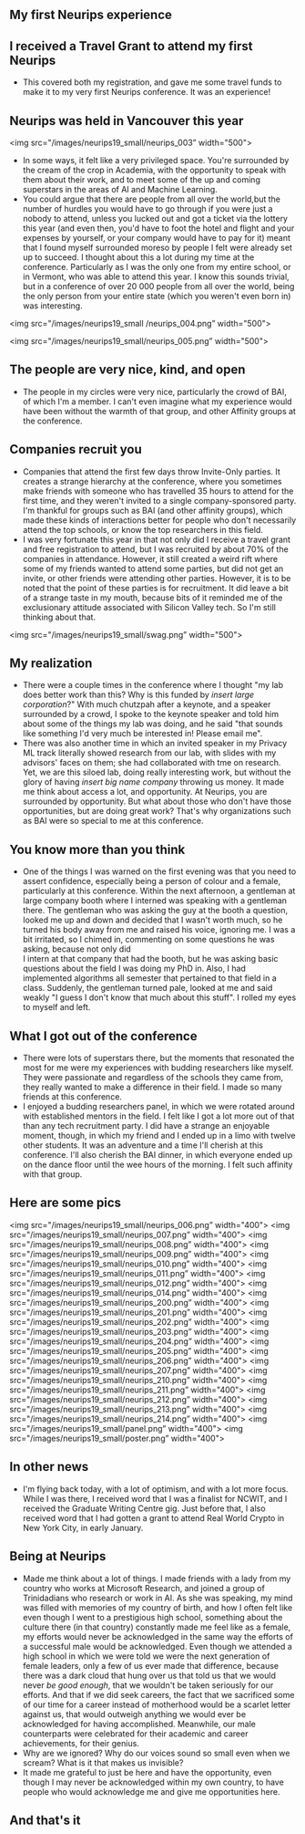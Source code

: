 ## My first Neurips experience

## I received a Travel Grant to attend my first Neurips
- This covered both my registration, and gave me some travel funds to make it to my very first Neurips conference.
  It was an experience!
  
## Neurips was held in Vancouver this year
<img src="/images/neurips19_small/neurips_003” width="500">
- In some ways, it felt like a very privileged space. You're surrounded by the cream of the crop in Academia,
  with the opportunity to speak with them about their work, and to meet some of the up and coming superstars
  in the areas of AI and Machine Learning.
- You could argue that there are people from all over the world,but the number of hurdles you would have to go through
  if you were just a nobody to attend, unless you lucked out and got a ticket via the lottery this year (and even then,
  you'd have to foot the hotel and flight and your expenses by yourself, or your company would have to pay for it) meant
  that I found myself surrounded moreso by people I felt were already set up to succeed. I thought about this a lot during
  my time at the conference. Particularly as I was the only one from my entire school, or in Vermont, who was able to attend
  this year. I know this sounds trivial, but in a conference of over 20 000 people from all over the world, being the only
  person from your entire state (which you weren't even born in) was interesting. 

<img src="/images/neurips19_small /neurips_004.png” width="500">

<img src="/images/neurips19_small/neurips_005.png” width="500">

## The people are very nice, kind, and open
- The people in my circles were very nice, particularly the crowd of BAI, of which I'm a member. I can't even imagine
  what my experience would have been without the warmth of that group, and other Affinity groups at the conference.
  
## Companies recruit you
- Companies that attend the first few days throw Invite-Only parties. It creates a strange hierarchy at the conference, where
  you sometimes make friends with someone who has travelled 35 hours to attend for the first time, and they weren't invited
  to a single company-sponsored party. I'm thankful for groups such as BAI (and other affinity groups), which made these kinds
  of interactions better for people who don't necessarily attend the top schools, or know the top researchers in this field.
- I was very fortunate this year in that not only did I receive a travel grant and free registration to attend, but I was
  recruited by about 70% of the companies in attendance. However, it still created a weird rift where some of my friends
  wanted to attend some parties, but did not get an invite, or other friends were attending other parties. However,
  it is to be noted that the point of these parties is for recruitment. It did leave a bit of a strange taste in my mouth,
  because bits of it reminded me of the exclusionary attitude associated with Silicon Valley tech. So I'm still thinking
  about that.
  
 <img src="/images/neurips19_small/swag.png” width="500">

## My realization
- There were a couple times in the conference where I thought "my lab does better work than this? Why is this funded by 
  *insert large corporation*?" With much chutzpah after a keynote, and a speaker surrounded by a crowd, I spoke to the 
  keynote speaker and told him about some of the things my lab was doing, and he said "that sounds like something I'd very
  much be interested in! Please email me". 
- There was also another time in which an invited speaker in my Privacy ML track literally showed research from our lab,
  with slides with my advisors' faces on them; she had collaborated with tme on research. Yet, we are this siloed lab, 
  doing really interesting work, but without the glory of having *insert big name company* throwing us money. It made
  me think about access a lot, and opportunity. At Neurips, you are surrounded by opportunity. But what about those who
  don't have those opportunities, but are doing great work? That's why organizations such as BAI were so special to me
  at this conference. 

## You know more than you think
- One of the things I was warned on the first evening was that you need to assert confidence, especially being a person 
  of colour and a female, particularly at this conference. Within the next afternoon, a gentleman at large company booth
  where I interned was speaking with a gentleman there. The gentleman who was asking the guy at the booth a question, 
  looked me up and down and decided that I wasn't worth much, so he turned his body away from me and raised his voice,
  ignoring me. I was a bit irritated, so I chimed in, commenting on some questions he was asking, because not only did  
  I intern at that company that had the booth, but he was asking basic questions about the field I was doing my PhD in.
  Also, I had implemented algorithms all semester that pertained to that field in a class. Suddenly, the gentleman turned
  pale, looked at me and said weakly "I guess I don't know that much about this stuff". I rolled my eyes to myself and left.
  
## What I got out of the conference
- There were lots of superstars there, but the moments that resonated the most for me were my experiences with budding
  researchers like myself. They were passionate and regardless of the schools they came from, they really wanted to make
  a difference in their field. I made so many friends at this conference.
- I enjoyed a budding researchers panel, in which we were rotated around with established mentors in the field. I felt like
  I got a lot more out of that than any tech recruitment party. I did have a strange an enjoyable moment, though, in which
  my friend and I ended up in a limo with twelve other students. It was an adventure and a time I'll cherish at this conference.
  I'll also cherish the BAI dinner, in which everyone ended up on the dance floor until the wee hours of the morning. I felt
  such affinity with that group. 
  
## Here are some pics
<img src="/images/neurips19_small/neurips_006.png” width="400">
<img src="/images/neurips19_small/neurips_007.png” width="400">
<img src="/images/neurips19_small/neurips_008.png” width="400">
<img src="/images/neurips19_small/neurips_009.png” width="400">
<img src="/images/neurips19_small/neurips_010.png” width="400">
<img src="/images/neurips19_small/neurips_011.png” width="400">
<img src="/images/neurips19_small/neurips_012.png” width="400">
<img src="/images/neurips19_small/neurips_014.png” width="400">
<img src="/images/neurips19_small/neurips_200.png” width="400">
<img src="/images/neurips19_small/neurips_201.png” width="400">
<img src="/images/neurips19_small/neurips_202.png” width="400">
<img src="/images/neurips19_small/neurips_203.png” width="400">
<img src="/images/neurips19_small/neurips_204.png” width="400">
<img src="/images/neurips19_small/neurips_205.png” width="400">
<img src="/images/neurips19_small/neurips_206.png” width="400">
<img src="/images/neurips19_small/neurips_207.png” width="400">
<img src="/images/neurips19_small/neurips_210.png” width="400">
<img src="/images/neurips19_small/neurips_211.png” width="400">
<img src="/images/neurips19_small/neurips_212.png” width="400">
<img src="/images/neurips19_small/neurips_213.png” width="400">
<img src="/images/neurips19_small/neurips_214.png” width="400">
<img src="/images/neurips19_small/panel.png” width="400">
<img src="/images/neurips19_small/poster.png” width="400">

## In other news
- I'm flying back today, with a lot of optimism, and with a lot more focus. While I was there, I received word that
  I was a finalist for NCWIT, and I received the Graduate Writing Centre gig. Just before that, I also received word
  that I had gotten a grant to attend Real World Crypto in New York City, in early January. 
  
## Being at Neurips
- Made me think about a lot of things. I made friends with a lady from my country who works at Microsoft Research, and
  joined a group of Trinidadians who research or work in AI. As she was speaking, my mind was filled with memories of 
  my country of birth, and how I often felt like even though I went to a prestigious high school, something about the 
  culture there (in that country) constantly made me feel like as a female, my efforts would never be acknowledged in
  the same way the efforts of a successful male would be acknowledged. Even though we attended a high school in which
  we were told we were the next generation of female leaders, only a few of us ever made that difference, because 
  there was a dark cloud that hung over us that told us that we would never *be good enough*, that we wouldn't be
  taken seriously for our efforts. And that if we did seek careers, the fact that we sacrificed some of our time 
  for a career instead of motherhood would be a scarlet letter against us, that would outweigh anything we would
  ever be acknowledged for having accomplished. Meanwhile, our male counterparts were celebrated for their academic 
  and career achievements, for their genius.
- Why are we ignored? Why do our voices sound so small even when we scream? What is it that makes us invisible?
- It made me grateful to just be here and have
  the opportunity, even though I may never be acknowledged within my own country, to have people who would acknowledge me
  and give me opportunities here.
  
## And that's it
